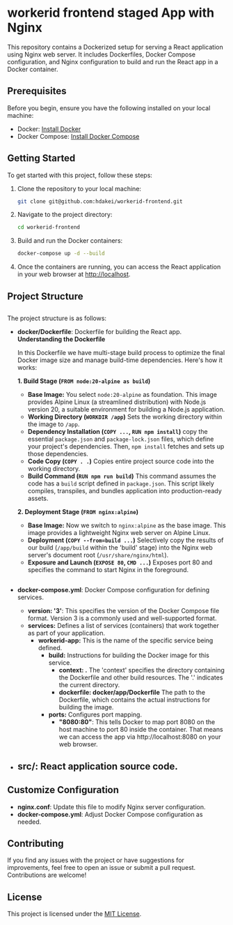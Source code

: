# workerid frontend staged App with Nginx 

This repository contains a Dockerized setup for serving a React application using Nginx web server. It includes Dockerfiles, Docker Compose configuration, and Nginx configuration to build and run the React app in a Docker container.

## Prerequisites

Before you begin, ensure you have the following installed on your local machine:

- Docker: [Install Docker](https://docs.docker.com/get-docker/)
- Docker Compose: [Install Docker Compose](https://docs.docker.com/compose/install/)

## Getting Started

To get started with this project, follow these steps:

1. Clone the repository to your local machine:

    ```bash
    git clone git@github.com:hdakei/workerid-frontend.git
    ```

2. Navigate to the project directory:

    ```bash
    cd workerid-frontend
    ```

3. Build and run the Docker containers:

    ```bash
    docker-compose up -d --build
    ```

4. Once the containers are running, you can access the React application in your web browser at [http://localhost](http://localhost).

## Project Structure
##

The project structure is as follows:


- **docker/Dockerfile**: Dockerfile for building the React app.
    **Understanding the Dockerfile**
    
    In this Dockerfile we have multi-stage build process to optimize the final Docker image size and manage build-time dependencies. Here's how it works:
    
    **1. Build Stage (`FROM node:20-alpine as build`)**
    
    * **Base Image:** You select `node:20-alpine` as foundation. This image provides Alpine Linux (a streamlined distribution) with Node.js version 20, a suitable environment for building a Node.js application.
    * **Working Directory (`WORKDIR /app`)** Sets the working directory within the image to `/app`.
    * **Dependency Installation (`COPY ...`, `RUN npm install`)** copy the essential `package.json` and `package-lock.json` files, which define your project's dependencies. Then, `npm install` fetches and sets up those dependencies.
    * **Code Copy (`COPY . .`)** Copies entire project source code into the working directory.
    * **Build Command (`RUN npm run build`)** This command assumes the code has a `build` script defined in `package.json`. This script likely compiles, transpiles, and bundles application into production-ready assets.
    
    **2. Deployment Stage (`FROM nginx:alpine`)**
    
    * **Base Image:** Now we switch to `nginx:alpine` as the base image. This image provides a lightweight Nginx web server on Alpine Linux.
    * **Deployment (`COPY --from=build ...`)** Selectively copy the results of our build (`/app/build` within the 'build' stage) into the Nginx web server's document root (`/usr/share/nginx/html`).
    * **Exposure and Launch (`EXPOSE 80`, `CMD ...`)** Exposes port 80 and specifies the command to start Nginx in the foreground.
##

- **docker-compose.yml**: Docker Compose configuration for defining services.

    * **version: '3'**: This specifies the version of the Docker Compose file format. Version 3 is a commonly used and well-supported format.
    * **services:** Defines a list of services (containers) that work together as part of your application.
        * **workerid-app:** This is the name of the specific service being defined.
            * **build:** Instructions for building the Docker image for this service.
                * **context: .**  The 'context' specifies the directory containing the Dockerfile and other build resources. The '.' indicates the current directory.
                * **dockerfile: docker/app/Dockerfile**  The path to the Dockerfile, which contains the actual instructions for building the image.
            * **ports:**  Configures port mapping.
                * **"8080:80"**: This tells Docker to map port 8080 on the host machine to port 80 inside the container. That means we can access the app via  http://localhost:8080 on your web browser.

- **src/**: React application source code.
    -
## Customize Configuration

- **nginx.conf**: Update this file to modify Nginx server configuration.
- **docker-compose.yml**: Adjust Docker Compose configuration as needed.

## Contributing

If you find any issues with the project or have suggestions for improvements, feel free to open an issue or submit a pull request. Contributions are welcome!

## License

This project is licensed under the [MIT License](LICENSE).

